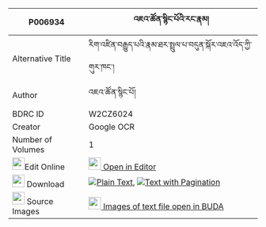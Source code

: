 |P006934|འཇའ་ཚོན་སྙིང་པོའི་རང་རྣམ། 
| --- | --- 
|Alternative Title |རིག་འཛིན་བརྒྱུད་པའི་རྣམ་ཐར་སྤྲུལ་པ་བདུན་སྐོར་འཇའ་འོད་ཀྱི་གུར་ཁང་།
|Author| འཇའ་ཚོན་སྙིང་པོ།
|BDRC ID | W2CZ6024
|Creator | Google OCR
|Number of Volumes| 1
|<img width="25" src="https://img.icons8.com/color/25/000000/edit-property.png">Edit Online| [<img width="25" src="https://avatars.githubusercontent.com/u/45091458?s=200&v=4"> Open in Editor](http://editor.openpecha.org/P006934)
|<img width="25" src="https://img.icons8.com/fluent/48/000000/download-2.png"/>  Download | [![](https://img.icons8.com/color/20/000000/txt.png)Plain Text](https://github.com/Openpecha/P006934/releases/download/v1/jatson_nyingpo_i_rang_nam_plain_P006934.zip), [![](https://img.icons8.com/color/20/000000/txt.png)Text with Pagination](https://github.com/Openpecha/P006934/releases/download/v1/jatson_nyingpo_i_rang_nam_pages_P006934.zip)
|<img width="25" src="https://img.icons8.com/plasticine/100/000000/pictures-folder.png"/>  Source Images | [<img width="25" src="https://library.bdrc.io/icons/BUDA-small.svg"> Images of text file open in BUDA](https://library.bdrc.io/show/bdr:W2CZ6024)